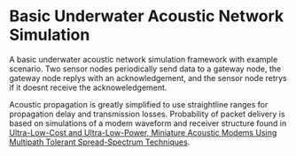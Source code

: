 # Basic Underwater Acoustic Network Simulation

A basic underwater acoustic network simulation framework with example scenario. Two sensor nodes periodically send data to a gateway node, the gateway node replys with an acknowledgement, and the sensor node retrys if it doesnt receive the acknoweledgement. 

Acoustic propagation is greatly simplified to use straightline ranges for propagation delay and transmission losses. Probability of packet delivery is based on simulations of a modem waveform and receiver structure found in [Ultra-Low-Cost and Ultra-Low-Power, Miniature Acoustic Modems Using Multipath Tolerant Spread-Spectrum Techniques](https://doi.org/10.3390/electronics11091446). 


